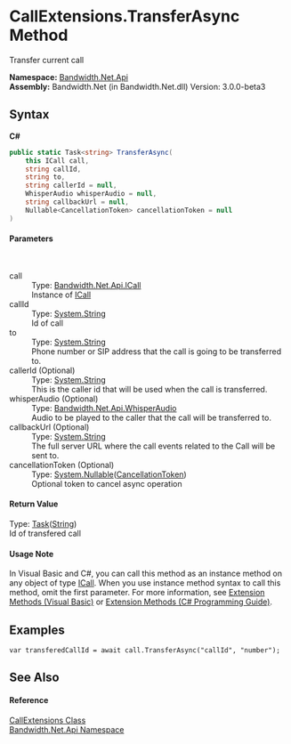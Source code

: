 ﻿# CallExtensions.TransferAsync Method 
 

Transfer current call

**Namespace:**&nbsp;<a href ="N_Bandwidth_Net_Api.md">Bandwidth.Net.Api</a><br />**Assembly:**&nbsp;Bandwidth.Net (in Bandwidth.Net.dll) Version: 3.0.0-beta3

## Syntax

**C#**<br />
``` C#
public static Task<string> TransferAsync(
	this ICall call,
	string callId,
	string to,
	string callerId = null,
	WhisperAudio whisperAudio = null,
	string callbackUrl = null,
	Nullable<CancellationToken> cancellationToken = null
)
```


#### Parameters
&nbsp;<dl><dt>call</dt><dd>Type: <a href ="T_Bandwidth_Net_Api_ICall.md">Bandwidth.Net.Api.ICall</a><br />Instance of <a href ="T_Bandwidth_Net_Api_ICall.md">ICall</a></dd><dt>callId</dt><dd>Type: <a href="http://msdn2.microsoft.com/en-us/library/s1wwdcbf" target="_blank">System.String</a><br />Id of call</dd><dt>to</dt><dd>Type: <a href="http://msdn2.microsoft.com/en-us/library/s1wwdcbf" target="_blank">System.String</a><br />Phone number or SIP address that the call is going to be transferred to.</dd><dt>callerId (Optional)</dt><dd>Type: <a href="http://msdn2.microsoft.com/en-us/library/s1wwdcbf" target="_blank">System.String</a><br />This is the caller id that will be used when the call is transferred.</dd><dt>whisperAudio (Optional)</dt><dd>Type: <a href ="T_Bandwidth_Net_Api_WhisperAudio.md">Bandwidth.Net.Api.WhisperAudio</a><br />Audio to be played to the caller that the call will be transferred to.</dd><dt>callbackUrl (Optional)</dt><dd>Type: <a href="http://msdn2.microsoft.com/en-us/library/s1wwdcbf" target="_blank">System.String</a><br />The full server URL where the call events related to the Call will be sent to.</dd><dt>cancellationToken (Optional)</dt><dd>Type: <a href="http://msdn2.microsoft.com/en-us/library/b3h38hb0" target="_blank">System.Nullable</a>(<a href="http://msdn2.microsoft.com/en-us/library/dd384802" target="_blank">CancellationToken</a>)<br />Optional token to cancel async operation</dd></dl>

#### Return Value
Type: <a href="http://msdn2.microsoft.com/en-us/library/dd321424" target="_blank">Task</a>(<a href="http://msdn2.microsoft.com/en-us/library/s1wwdcbf" target="_blank">String</a>)<br />Id of transfered call

#### Usage Note
In Visual Basic and C#, you can call this method as an instance method on any object of type <a href ="T_Bandwidth_Net_Api_ICall.md">ICall</a>. When you use instance method syntax to call this method, omit the first parameter. For more information, see <a href="http://msdn.microsoft.com/en-us/library/bb384936.aspx">Extension Methods (Visual Basic)</a> or <a href="http://msdn.microsoft.com/en-us/library/bb383977.aspx">Extension Methods (C# Programming Guide)</a>.

## Examples

```
var transferedCallId = await call.TransferAsync("callId", "number");
```


## See Also


#### Reference
<a href ="T_Bandwidth_Net_Api_CallExtensions.md">CallExtensions Class</a><br /><a href ="N_Bandwidth_Net_Api.md">Bandwidth.Net.Api Namespace</a><br />